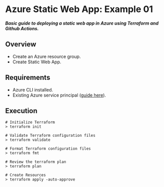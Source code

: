 # Azure Static Web App: Example 01
**_Basic guide to deploying a static web app in Azure using Terraform and Github Actions._**

## Overview
- Create an Azure resource group.
- Create Static Web App. 

## Requirements
- Azure CLI installed. 
- Existing Azure service principal ([guide here](https://registry.terraform.io/providers/hashicorp/azurerm/latest/docs/guides/service_principal_client_secret)).    

## Execution
```
# Initialize Terraform
> terraform init

# Validate Terraform configuration files
> terraform validate

# Format Terraform configuration files
> terraform fmt

# Review the terraform plan
> terraform plan 

# Create Resources
> terraform apply -auto-approve
```